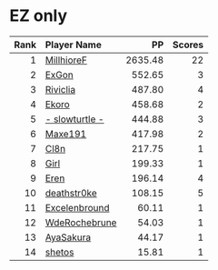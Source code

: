 # EZ only
| Rank | Player Name |  PP  | Scores |
| ----:|:----------- | ----:| ------:|
| 1 | [MillhioreF](https://osu.ppy.sh/u/941094) | 2635.48 | 22 |
| 2 | [ExGon](https://osu.ppy.sh/u/214187) | 552.65 | 3 |
| 3 | [Riviclia](https://osu.ppy.sh/u/1616533) | 487.80 | 4 |
| 4 | [Ekoro](https://osu.ppy.sh/u/284905) | 458.68 | 2 |
| 5 | [- slowturtle -](https://osu.ppy.sh/u/2198995) | 444.88 | 3 |
| 6 | [Maxe191](https://osu.ppy.sh/u/2184751) | 417.98 | 2 |
| 7 | [Cl8n](https://osu.ppy.sh/u/3666350) | 217.75 | 1 |
| 8 | [Girl](https://osu.ppy.sh/u/2813864) | 199.33 | 1 |
| 9 | [Eren](https://osu.ppy.sh/u/4746224) | 196.14 | 4 |
| 10 | [deathstr0ke](https://osu.ppy.sh/u/5051229) | 108.15 | 5 |
| 11 | [Excelenbround](https://osu.ppy.sh/u/1510552) | 60.11 | 1 |
| 12 | [WdeRochebrune](https://osu.ppy.sh/u/5984757) | 54.03 | 1 |
| 13 | [AyaSakura](https://osu.ppy.sh/u/5010647) | 44.17 | 1 |
| 14 | [shetos](https://osu.ppy.sh/u/3645031) | 15.81 | 1 |
